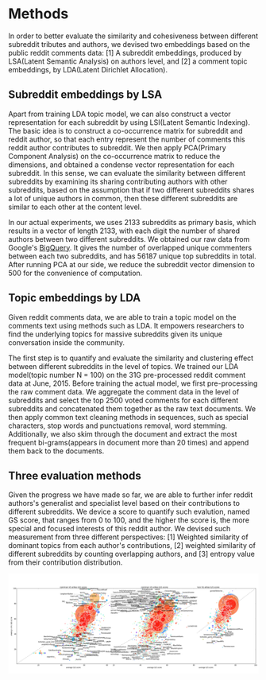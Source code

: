 # Methods

In order to better evaluate the similarity and cohesiveness between different subreddit tributes and authors, we devised two embeddings based on the public reddit comments data: [1] A subreddit embeddings, produced by LSA(Latent Semantic Analysis) on authors level, and [2] a comment topic embeddings, by LDA(Latent Dirichlet Allocation).

## Subreddit embeddings by LSA

Apart from training LDA topic model, we can also construct a vector representation for each subreddit by using LSI(Latent Semantic Indexing). The basic idea is to construct a co-occurrence matrix for subreddit and reddit author, so that each entry represent the number of comments this reddit author contributes to subreddit. We then apply PCA(Primary Component Analysis) on the co-occurrence matrix to reduce the dimensions, and obtained a condense vector representation for each subreddit. In this sense, we can evaluate the similarity between different subreddits by examining its sharing contributing authors with other subreddits, based on the assumption that if two different subreddits shares a lot of unique authors in common, then these different subreddits are similar to each other at the content level. 

In our actual experiments, we uses 2133 subreddits as primary basis, which results in a vector of length 2133, with each digit the number of shared authors between two different subreddits. We obtained our raw data from Google's [BigQuery](https://github.com/lmcinnes/subreddit_mapping/blob/master/BigQuery_queries.sql). It gives the number of overlapped unique commenters between each two subreddits, and has 56187 unique top subreddits in total. After running PCA at our side, we reduce the subreddit vector dimension to 500 for the convenience of computation.

## Topic embeddings by LDA

Given reddit comments data, we are able to train a topic model on the comments text using methods such as LDA. It empowers researchers to find the underlying topics for massive subreddits given its unique conversation inside the community. 

The first step is to quantify and evaluate the similarity and clustering effect between different subreddits in the level of topics. We trained our LDA model(topic number N = 100) on the 31G pre-processed reddit comment data at June, 2015. Before training the actual model, we first pre-processing the raw comment data. We aggregate the comment data in the level of subreddits and select the top 2500 voted comments for each different subreddits and concatenated them together as the raw text documents. We then apply common text cleaning methods in sequences, such as special characters, stop words and punctuations removal, word stemming. Additionally, we also skim through the document and extract the most frequent bi-grams(appears in document more than 20 times) and append them back to the documents.

## Three evaluation methods

Given the progress we have made so far, we are able to further infer reddit authors's generalist and specialist level based on their contributions to different subreddits. We device a score to quantify such evalution, named GS score, that ranges from 0 to 100, and the higher the score is, the more special and focused interests of this reddit author. We devised such measurement from three different perspectives: [1] Weighted similarity of dominant topics from each author's contributions, [2] weighted similarity of different subreddits by counting overlapping authors, and [3] entropy value from their contribution distribution.

![combined-gs-score](https://github.com/chocoluffy/redditQA/blob/master/9-Summary/images/combined-gs-score.jpg)